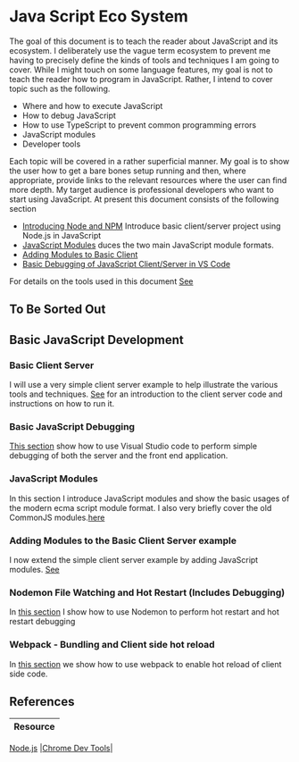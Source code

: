 # Java Script Eco System
The goal of this document is to teach the reader about JavaScript and its ecosystem. I deliberately use the vague term ecosystem to prevent me having to precisely define the kinds of tools and techniques I am going to cover. While I might touch on some language features, my goal is not to teach the reader how to program in JavaScript. Rather, I intend to cover topic such as the following.

 * Where and how to execute JavaScript
 * How to debug JavaScript
 * How to use TypeScript to prevent common programming errors
 * JavaScript modules
 * Developer tools

Each topic will be covered in a rather superficial manner. My goal is to show the user how to get a bare bones setup running and then, where appropriate, provide links to the relevant resources where the user can find more depth. My target audience is professional developers who want to start using JavaScript. At present this document consists of the following section


* [Introducing Node and NPM](./code/javascript/introducing-node-and-npm/introducing-node-and-npm.md) Introduce basic client/server project using Node.js in JavaScript
* [JavaScript Modules](./code/javascript/javascript-module-formats/javascript-modules.md) duces the two main JavaScript module formats. 
* [Adding Modules to Basic Client](./code/javascript/adding-modules-to-client-server/adding-modules-to-client-server.md.md)
* [Basic Debugging of JavaScript Client/Server in VS Code](./code/javascript/basic-javascript-debugging/README.MD)


For details on the tools used in this document [See](./tools/README.MD)


## To Be Sorted Out

## Basic JavaScript Development
### Basic Client Server
I will use a very simple client server example to help illustrate the various tools and techniques. [See](./code/basic-client-server/README.MD) for an introduction to the client server code and instructions on how to run it.

### Basic JavaScript Debugging
[This section](./code/basic-javascript-debugging/README.MD) show how to use Visual Studio code to perform simple debugging of both the server and the front end application.

### JavaScript Modules
In this section I introduce JavaScript modules and show the basic usages of the modern ecma script module format. I also very briefly cover the old CommonJS modules.[here](./code/javascript-module-formats/README.MD)

### Adding Modules to the Basic Client Server example
I now extend the simple client server example by adding JavaScript modules. [See](./code/basic-client-server-and-modules/README.MD)

### Nodemon File Watching and Hot Restart (Includes Debugging)
In [this section](./code/filewatching-for-hot-reloading-server/README.MD) I show how to use Nodemon to perform hot restart and hot restart debugging

### Webpack - Bundling and Client side hot reload
In [this section](./code/webpack-and-hot-reloading-front-end/README.MD) we show how to use webpack to enable hot reload of client side code. 


## References 
|Resource|
:--|
[Node.js](https://nodejs.org/en)
|[Chrome Dev Tools](https://developer.chrome.com/docs/devtools/)|